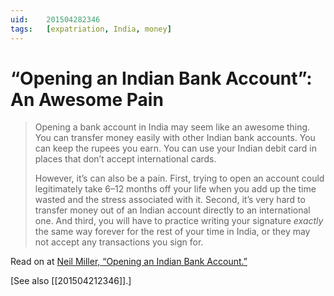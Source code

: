 ```yaml
---
uid:	201504282346
tags:	[expatriation, India, money]
---
```


# “Opening an Indian Bank Account”: An Awesome Pain

> Opening a bank account in India may seem like an awesome thing. You can transfer money easily with other Indian bank accounts. You can keep the rupees you earn. You can use your Indian debit card in places that don’t accept international cards.
> 
> However, it’s can also be a pain. First, trying to open an account could legitimately take 6–12 months off your life when you add up the time wasted and the stress associated with it. Second, it’s very hard to transfer money out of an Indian account directly to an international one. And third, you will have to practice writing your signature *exactly* the same way forever for the rest of your time in India, or they may not accept any transactions you sign for.

Read on at [Neil Miller, “Opening an Indian Bank Account.”](http://learningindia.in/opening-an-indian-bank-account/)

[See also [[201504212346]].]
